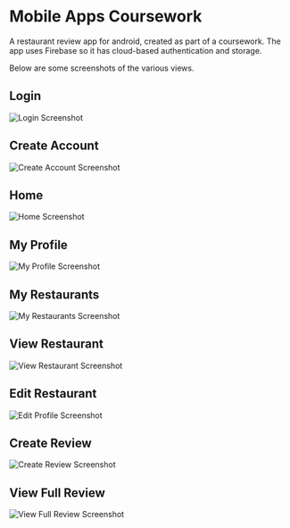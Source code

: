 # Mobile Apps Coursework
 A restaurant review app for android, created as part of a coursework. The app uses Firebase so it has cloud-based authentication and storage.

Below are some screenshots of the various views.

## Login
![Login Screenshot](https://github.com/ymumberson/Mobile-Apps-Coursework/blob/main/Screenshots/Login%20Screen.PNG)

## Create Account
![Create Account Screenshot](https://github.com/ymumberson/Mobile-Apps-Coursework/blob/main/Screenshots/Create%20Account.PNG)

## Home
![Home Screenshot](https://github.com/ymumberson/Mobile-Apps-Coursework/blob/main/Screenshots/Home%20Screen.PNG)

## My Profile
![My Profile Screenshot](https://github.com/ymumberson/Mobile-Apps-Coursework/blob/main/Screenshots/View%20Profile.PNG)

## My Restaurants
![My Restaurants Screenshot](https://github.com/ymumberson/Mobile-Apps-Coursework/blob/main/Screenshots/My%20Restaurants.PNG)

## View Restaurant
![View Restaurant Screenshot](https://github.com/ymumberson/Mobile-Apps-Coursework/blob/main/Screenshots/View%20Restaurant.PNG)

## Edit Restaurant
![Edit Profile Screenshot](https://github.com/ymumberson/Mobile-Apps-Coursework/blob/main/Screenshots/Edit%20Restaurant.PNG)

## Create Review
![Create Review Screenshot](https://github.com/ymumberson/Mobile-Apps-Coursework/blob/main/Screenshots/Create%20Review.PNG)

## View Full Review
![View Full Review Screenshot](https://github.com/ymumberson/Mobile-Apps-Coursework/blob/main/Screenshots/View%20Full%20Review.PNG)
